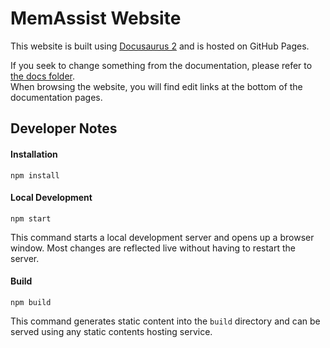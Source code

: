 # MemAssist Website

This website is built using [Docusaurus 2](https://docusaurus.io/) and is hosted on GitHub Pages.

If you seek to change something from the documentation, please refer to [the docs folder](./docs). \
When browsing the website, you will find edit links at the bottom of the documentation pages.

## Developer Notes

#### Installation

```
npm install
```

#### Local Development

```
npm start
```

This command starts a local development server and opens up a browser window. Most changes are reflected live without having to restart the server.

#### Build

```
npm build
```

This command generates static content into the `build` directory and can be served using any static contents hosting service.
